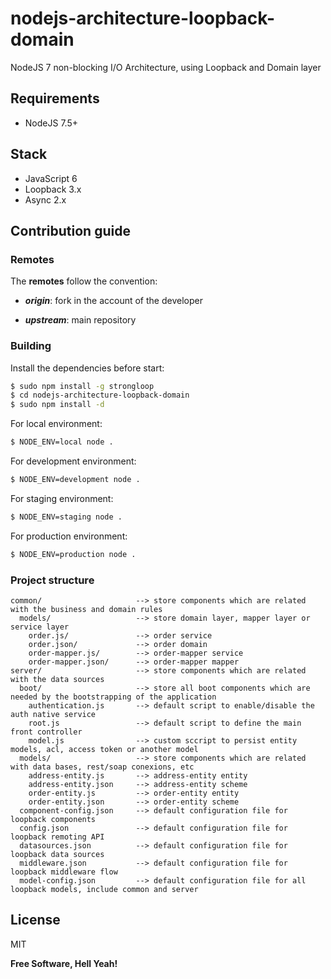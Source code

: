 # nodejs-architecture-loopback-domain
NodeJS 7 non-blocking I/O Architecture, using Loopback and Domain layer

## Requirements

- NodeJS 7.5+

## Stack

- JavaScript 6
- Loopback 3.x
- Async 2.x

## Contribution guide

### Remotes

The **remotes** follow the convention:

- _**origin**_: fork in the account of the developer

- _**upstream**_: main repository

### Building

Install the dependencies before start:

```sh
$ sudo npm install -g strongloop
$ cd nodejs-architecture-loopback-domain
$ sudo npm install -d
```

For local environment:

```sh
$ NODE_ENV=local node .
```

For development environment:

```sh
$ NODE_ENV=development node .
```

For staging environment:

```sh
$ NODE_ENV=staging node .
```

For production environment:

```sh
$ NODE_ENV=production node .
```

### Project structure

```
common/                     --> store components which are related with the business and domain rules
  models/                   --> store domain layer, mapper layer or service layer
    order.js/               --> order service
    order.json/             --> order domain
    order-mapper.js/        --> order-mapper service
    order-mapper.json/      --> order-mapper mapper
server/                     --> store components which are related with the data sources
  boot/                     --> store all boot components which are needed by the bootstrapping of the application
    authentication.js       --> default script to enable/disable the auth native service
    root.js                 --> default script to define the main front controller
    model.js                --> custom sccript to persist entity models, acl, access token or another model
  models/                   --> store components which are related with data bases, rest/soap conexions, etc
    address-entity.js       --> address-entity entity
    address-entity.json     --> address-entity scheme
    order-entity.js         --> order-entity entity
    order-entity.json       --> order-entity scheme
  component-config.json     --> default configuration file for loopback components
  config.json               --> default configuration file for loopback remoting API
  datasources.json          --> default configuration file for loopback data sources
  middleware.json           --> default configuration file for loopback middleware flow
  model-config.json         --> default configuration file for all loopback models, include common and server
```

## License

MIT

**Free Software, Hell Yeah!**
